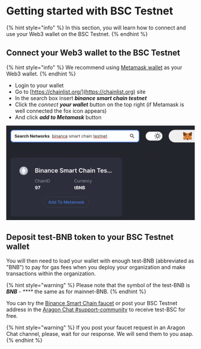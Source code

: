 # Getting started with BSC Testnet

{% hint style="info" %}
In this section, you will learn how to connect and use your Web3 wallet on the BSC Testnet.
{% endhint %}

## **Connect your Web3 wallet to the BSC Testnet**

{% hint style="info" %}
We recommend using [Metamask wallet](./) as your Web3 wallet.
{% endhint %}

* Login to your wallet
* Go to [https://chainlist.org/](https://chainlist.org) site
* In the search box insert _**binance smart chain testnet**_
* Click the _connect **your wallet**_ button on the top right (if Metamask is well connected the fox icon appears)
* And click _**add to Metamask**_ button

![Add the BSC testnet to Metamask using chainlist.org](<../../.gitbook/assets/Schermata 2022-01-26 alle 23.31.24.png>)

## **Deposit test-BNB token to your BSC Testnet wallet**

You will then need to load your wallet with enough test-BNB (abbreviated as "BNB") to pay for gas fees when you deploy your organization and make transactions within the organization.

{% hint style="warning" %}
Please note that the symbol of the test-BNB is _**BNB**_ - _\*\*\*\*_ the same as for mainnet-BNB.
{% endhint %}

You can try the [Binance Smart Chain faucet](https://testnet.binance.org/faucet-smart) or post your BSC Testnet address in the [Aragon Chat #support-community](https://discordapp.com/channels/672466989217873929/694844628586856469) to receive test-BSC for free.

{% hint style="warning" %}
If you post your faucet request in an Aragon Chat channel, please, wait for our response. We will send them to you asap.
{% endhint %}
